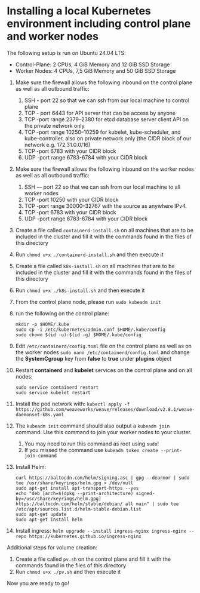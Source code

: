 # Installing a local Kubernetes environment including control plane and worker nodes

The following setup is run on Ubuntu 24.04 LTS:

- Control-Plane: 2 CPUs, 4 GiB Memory and 12 GiB SSD Storage
- Worker Nodes: 4 CPUs, 7,5 GiB Memory and 50 GiB SSD Storage

1. Make sure the firewall allows the following inbound on the control plane as well as all outbound traffic:
   1. SSH - port 22 so that we can ssh from our local machine to control plane
   2. TCP - port 6443 for API server that can be access by anyone
   3. TCP -port range 2379–2380 for etcd database server client API on the private network only
   4. TCP -port range 10250–10259 for kubelet, kube-scheduler, and kube-controller, also on private network only (the CIDR block of our network e.g. 172.31.0.0/16)
   5. TCP -port 6783 with your CIDR block
   6. UDP -port range 6783-6784 with your CIDR block
2. Make sure the firewall allows the following inbound on the worker nodes as well as all outbound traffic:
   1. SSH — port 22 so that we can ssh from our local machine to all worker nodes
   2. TCP -port 10250 with your CIDR block
   3. TCP -port range 30000–32767 with the source as anywhere IPv4.
   4. TCP -port 6783 with your CIDR block
   5. UDP -port range 6783-6784 with your CIDR block
3. Create a file called `containerd-install.sh` on all machines that are to be included in the cluster and fill it with the commands found in the files of this directory
4. Run `chmod u+x ./containerd-install.sh` and then execute it
5. Create a file called `k8s-install.sh` on all machines that are to be included in the cluster and fill it with the commands found in the files of this directory
6. Run `chmod u+x ./k8s-install.sh` and then execute it
7. From the control plane node, please run `sudo kubeadm init`
8. run the following on the control plane:

    ```shell
    mkdir -p $HOME/.kube
    sudo cp -i /etc/kubernetes/admin.conf $HOME/.kube/config
    sudo chown $(id -u):$(id -g) $HOME/.kube/config
    ```

9. Edit `/etc/containerd/config.toml` file on the control plane as well as on the worker nodes `sudo nano /etc/containerd/config.toml` and change the **SystemCgroup** key from **false** to **true** under **plugins** object
10. Restart **containerd** and **kubelet** services on the control plane and on all nodes:

    ```shell
    sudo service containerd restart
    sudo service kubelet restart
    ```

11. Install the pod network with: `kubectl apply -f https://github.com/weaveworks/weave/releases/download/v2.8.1/weave-daemonset-k8s.yaml`
12. The `kubeadm init` command should also output a `kubeadm join` command. Use this command to join your worker nodes to your cluster.
    1. You may need to run this command as root using `sudo`!
    2. If you missed the command use `kubeadm token create --print-join-command`
13. Install Helm:

    ```shell
    curl https://baltocdn.com/helm/signing.asc | gpg --dearmor | sudo tee /usr/share/keyrings/helm.gpg > /dev/null
    sudo apt-get install apt-transport-https --yes
    echo "deb [arch=$(dpkg --print-architecture) signed-by=/usr/share/keyrings/helm.gpg] https://baltocdn.com/helm/stable/debian/ all main" | sudo tee /etc/apt/sources.list.d/helm-stable-debian.list
    sudo apt-get update
    sudo apt-get install helm
    ```

14. Install ingress: `helm upgrade --install ingress-nginx ingress-nginx --repo https://kubernetes.github.io/ingress-nginx`

Additional steps for volume creation:

1. Create a file called `pv.sh` on the control plane and fill it with the commands found in the files of this directory
2. Run `chmod u+x ./pv.sh` and then execute it

Now you are ready to go!
